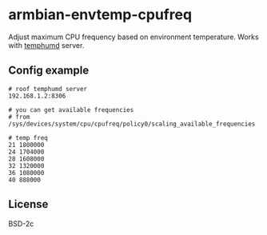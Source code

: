 # armbian-envtemp-cpufreq

Adjust maximum CPU frequency based on environment temperature.
Works with [temphumd](https://git.ch1p.io/homekit.git/tree/src/temphumd.py) server.

## Config example

```
# roof temphumd server
192.168.1.2:8306

# you can get available frequencies
# from /sys/devices/system/cpu/cpufreq/policy0/scaling_available_frequencies

# temp freq
21 1800000   
24 1704000
28 1608000
32 1320000
36 1080000
40 888000
```

## License

BSD-2c
